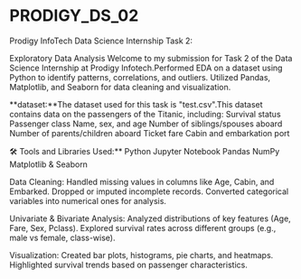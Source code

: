 # PRODIGY_DS_02

Prodigy InfoTech Data Science Internship Task 2:

Exploratory Data Analysis
Welcome to my submission for Task 2 of the Data Science Internship at Prodigy Infotech.Performed EDA on a dataset using Python to identify patterns, correlations, and outliers. Utilized Pandas, Matplotlib, and Seaborn for data cleaning and visualization.

**dataset:**The dataset used for this task is "test.csv".This dataset contains data on the passengers of the Titanic, including:
Survival status
Passenger class
Name, sex, and age
Number of siblings/spouses aboard
Number of parents/children aboard
Ticket fare
Cabin and embarkation port

🛠 Tools and Libraries Used:**
Python
Jupyter Notebook
Pandas
NumPy
Matplotlib & Seaborn

Data Cleaning:
Handled missing values in columns like Age, Cabin, and Embarked.
Dropped or imputed incomplete records.
Converted categorical variables into numerical ones for analysis.

Univariate & Bivariate Analysis:
Analyzed distributions of key features (Age, Fare, Sex, Pclass).
Explored survival rates across different groups (e.g., male vs female, class-wise).

Visualization:
Created bar plots, histograms, pie charts, and heatmaps.
Highlighted survival trends based on passenger characteristics.


